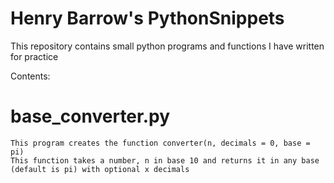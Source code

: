 # Henry Barrow's PythonSnippets
This repository contains small python programs and functions I have written for practice

Contents:

# base_converter.py
	This program creates the function converter(n, decimals = 0, base = pi)
	This function takes a number, n in base 10 and returns it in any base (default is pi) with optional x decimals

